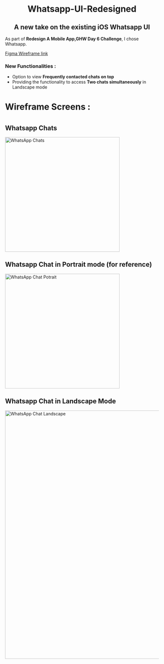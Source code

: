 

<h1 align = "center"> Whatsapp-UI-Redesigned </h1>
<h2 align = "center"> A new take on the existing iOS Whatsapp UI </h2>

As part of **Redesign A Mobile App,GHW Day 6 Challenge**, I chose Whatsapp. 

<a href = "https://www.figma.com/file/yjlJn9N49i1bAd81kdupOb/WhatsApp-UI?node-id=0%3A8102">Figma Wireframe link</a>
<h3>New Functionalities : </h3>
<ul>
<li>Option to view <b>Frequently contacted chats on top</b> </li>
<li>Providing the functionality to access <b>Two chats simultaneously</b> in Landscape mode </li>
</ul>

<h1>Wireframe Screens : <h1>
<h2>Whatsapp Chats</h2>

<img width="375" alt="WhatsApp Chats" src="https://user-images.githubusercontent.com/77736746/190626257-090681f5-acc6-4d70-8740-61d0b5367731.png">
<h2>Whatsapp Chat in Portrait mode (for reference)</h2>

<img width="375" alt="WhatsApp Chat Potrait" src="https://user-images.githubusercontent.com/77736746/190626226-8298b218-9e5d-4fc0-bf81-c85f11033947.png">

<h2>Whatsapp Chat in Landscape Mode</h2>

<img width="812" alt="WhatsApp Chat Landscape" src="https://user-images.githubusercontent.com/77736746/190626212-1ec7e5a9-30f0-4550-91fc-a4e376332eec.png">
